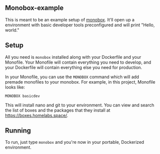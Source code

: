## Monobox-example
This is meant to be an example setup of [monobox](https://github.com/InnovativeInventor/monobox). It'll open up a environment with basic developer tools preconfigured and will print "Hello, world."

## Setup
All you need is  `monobox` installed along with your Dockerfile and your Monofile. Your Monofile will contain everything you need to develop, and your Dockerfile will contain everything else you need for production.

In your Monofile, you can use the `MONOBOX` command which will add premade monofiles to your monobox. For example, in this project, Monofile looks like:
```
MONOBOX basicdev
```
This will install nano and git to your environment.
You can view and search the list of boxes and the packages that they install at https://boxes.homelabs.space/.

## Running
To run, just type `monobox` and you're now in your portable, Dockerized environment.
